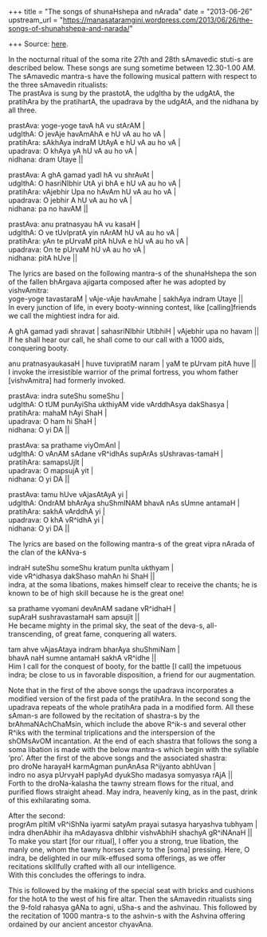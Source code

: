 +++
title = "The songs of shunaHshepa and nArada"
date = "2013-06-26"
upstream_url = "https://manasataramgini.wordpress.com/2013/06/26/the-songs-of-shunahshepa-and-narada/"

+++
Source: [here](https://manasataramgini.wordpress.com/2013/06/26/the-songs-of-shunahshepa-and-narada/).

In the nocturnal ritual of the soma rite 27th and 28th sAmavedic stuti-s
are described below. These songs are sung sometime between 12.30-1.00
AM. The sAmavedic mantra-s have the following musical pattern with
respect to the three sAmavedin ritualists:  
The prastAva is sung by the prastotA, the udgItha by the udgAtA, the
pratihAra by the pratihartA, the upadrava by the udgAtA, and the nidhana
by all three.

prastAva: yoge-yoge tavA hA vu stArAM \|  
udgIthA: O jevAje havAmAhA e hU vA au ho vA \|  
pratihAra: sAkhAya indraM UtAyA e hU vA au ho vA \|  
upadrava: O khAya yA hU vA au ho vA \|  
nidhana: dram Utaye \|\|

prastAva: A ghA gamad yadI hA vu shrAvAt \|  
udgIthA: O hasriNIbhir UtA yi bhA e hU vA au ho vA \|  
pratihAra: vAjebhir Upa no hAvAm hU vA au ho vA \|  
upadrava: O jebhir A hU vA au ho vA \|  
nidhana: pa no havAM \|\|

prastAva: anu pratnasyau hA vu kasaH \|  
udgIthA: O ve tUvIpratA yin nArAM hU vA au ho vA \|  
pratihAra: yAn te pUrvaM pitA hUvA e hU vA au ho vA \|  
upadrava: On te pUrvaM hU vA au ho vA \|  
nidhana: pitA hUve \|\|

The lyrics are based on the following mantra-s of the shunaHshepa the
son of the fallen bhArgava ajigarta composed after he was adopted by
vishvAmitra:  
yoge-yoge tavastaraM \| vAje-vAje havAmahe \| sakhAya indram Utaye
\|\|  
In every junction of life, in every booty-winning contest, like
\[calling\]friends we call the mightiest indra for aid.

A ghA gamad yadi shravat \| sahasriNIbhir UtibhiH \| vAjebhir upa no
havam \|\|  
If he shall hear our call, he shall come to our call with a 1000 aids,
conquering booty.

anu pratnasyaukasaH \| huve tuvipratiM naram \| yaM te pUrvam pitA huve
\|\|  
I invoke the irresistible warrior of the primal fortress, you whom
father \[vishvAmitra\] had formerly invoked.

prastAva: indra suteShu someShu \|  
udgIthA: O tUM punAyiSha ukthiyAM vide vArddhAsya dakShasya \|  
pratihAra: mahaM hAyi ShaH \|  
upadrava: O ham hi ShaH \|  
nidhana: O yi DA \|\|

prastAva: sa prathame viyOmAnI \|  
udgIthA: O vAnAM sAdane vR^idhAs supArAs sUshravas-tamaH \|  
pratihAra: samapsUjIt \|  
upadrava: O mapsujA yit \|  
nidhana: O yi DA \|\|

prastAva: tamu hUve vAjasAtAyA yi \|  
udgIthA: OndrAM bhArAya shuShmINAM bhavA nAs sUmne antamaH \|  
pratihAra: sakhA vArddhA yi \|  
upadrava: O khA vR^idhA yi \|  
nidhana: O yi DA \|\|

The lyrics are based on the following mantra-s of the great vipra nArada
of the clan of the kANva-s

indraH suteShu someShu kratum punIta ukthyam \|  
vide vR^idhasya dakShaso mahAn hi ShaH \|\|  
indra, at the soma libations, makes himself clear to receive the chants;
he is known to be of high skill because he is the great one!

sa prathame vyomani devAnAM sadane vR^idhaH \|  
supAraH sushravastamaH sam apsujit \|\|  
He became mighty in the primal sky, the seat of the deva-s,
all-transcending, of great fame, conquering all waters.

tam ahve vAjasAtaya indram bharAya shuShmiNam \|  
bhavA naH sumne antamaH sakhA vR^idhe \|\|  
Him I call for the conquest of booty, for the battle \[I call\] the
impetuous indra; be close to us in favorable disposition, a friend for
our augmentation.

Note that in the first of the above songs the upadrava incorporates a
modified version of the first pada of the pratihAra. In the second song
the upadrava repeats of the whole pratihAra pada in a modified form. All
these sAman-s are followed by the recitation of shastra-s by the
brAhmaNAchChaMsin, which include the above R^ik-s and several other
R^iks with the terminal triplications and the interspersion of the
shOMsAvOM incantation. At the end of each shastra that follows the song
a soma libation is made with the below mantra-s which begin with the
syllable ‘pro’. After the first of the above songs and the associated
shastra:  
pro droNe harayaH karmAgman punAnAsa R^ijyanto abhUvan \|  
indro no asya pUrvyaH papIyAd dyukSho madasya somyasya rAjA \|\|  
Forth to the droNa-kalasha the tawny stream flows for the ritual, and
purified flows straight ahead. May indra, heavenly king, as in the
past, drink of this exhilarating soma.

After the second:  
progrAm pItiM vR^iShNa iyarmi satyAm prayai sutasya haryashva tubhyam
\|  
indra dhenAbhir iha mAdayasva dhIbhir vishvAbhiH shachyA gR^iNAnaH
\|\|  
To make you start \[for our ritual\], I offer you a strong, true
libation, the manly one, whom the tawny horses carry to the \[soma\]
pressing. Here, O indra, be delighted in our milk-effused soma
offerings, as we offer recitations skillfully crafted with all our
intelligence.  
With this concludes the offerings to indra.

This is followed by the making of the special seat with bricks and
cushions for the hotA to the west of his fire altar. Then the sAmavedin
ritualists sing the 9-fold rahasya gANa to agni, uSha-s and the
ashvinau. This followed by the recitation of 1000 mantra-s to the
ashvin-s with the Ashvina offering ordained by our ancient ancestor
chyavAna.

